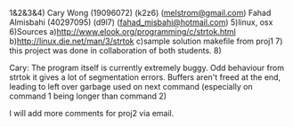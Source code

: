 1&2&3&4) Cary Wong (19096072)  (k2z6) (melstrom@gmail.com)
         Fahad Almisbahi (40297095)  (d9l7)  (fahad_misbahi@hotmail.com)
5)linux, osx
6)Sources
   a)http://www.elook.org/programming/c/strtok.html
   b)http://linux.die.net/man/3/strtok
   c)sample solution makefile from proj1
7) this project was done in collaboration of both students.
8) 

Cary: The program itself is currently extremely buggy. Odd behaviour from strtok it gives a lot of segmentation errors.
Buffers aren't freed at the end, leading to left over garbage used on next command (especially on command 1 being longer than command 2)

I will add more comments for proj2 via email.
